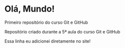 # Olá, Mundo!
 Primeiro repositório do curso Git e GitHub
 
Repositório criado durante a 5ª aula do curso Git e GitHub

Essa linha eu adicionei diretamente no site!
